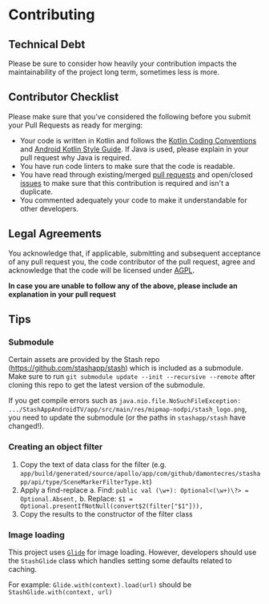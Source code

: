 # Contributing

## Technical Debt
Please be sure to consider how heavily your contribution impacts the maintainability of the project long term, sometimes less is more.

## Contributor Checklist
Please make sure that you've considered the following before you submit your Pull Requests as ready for merging:
* Your code is written in Kotlin and follows the [Kotlin Coding Conventions](https://kotlinlang.org/docs/coding-conventions.html) and [Android Kotlin Style Guide](https://developer.android.com/kotlin/style-guide). If Java is used, please explain in your pull request why Java is required.
* You have run code linters to make sure that the code is readable.
* You have read through existing/merged [pull requests](https://github.com/damontecres/StashAppAndroidTV/pulls) and open/closed [issues](https://github.com/damontecres/StashAppAndroidTV/issues) to make sure that this contribution is required and isn't a duplicate.
* You commented adequately your code to make it understandable for other developers.

## Legal Agreements

You acknowledge that, if applicable, submitting and subsequent acceptance of any pull request you, the code contributor of the pull request, agree and acknowledge that the code will be licensed under [AGPL](LICENSE).

**In case you are unable to follow any of the above, please include an explanation in your pull request**

## Tips

### Submodule

Certain assets are provided by the Stash repo (https://github.com/stashapp/stash) which is included as a submodule. Make sure to run `git submodule update --init --recursive --remote` after cloning this repo to get the latest version of the submodule.

If you get compile errors such as `java.nio.file.NoSuchFileException: .../StashAppAndroidTV/app/src/main/res/mipmap-nodpi/stash_logo.png`, you need to update the submodule (or the paths in `stashapp/stash` have changed!).

### Creating an object filter

1. Copy the text of data class for the filter (e.g. `app/build/generated/source/apollo/app/com/github/damontecres/stashapp/api/type/SceneMarkerFilterType.kt`)
2. Apply a find-replace
    a. Find: `public val (\w+): Optional<(\w+)\?> = Optional.Absent,`
    b. Replace: `$1 = Optional.presentIfNotNull(convert$2(filter["$1"])),`
3. Copy the results to the constructor of the filter class

### Image loading

This project uses [`Glide`](https://github.com/bumptech/glide) for image loading. However, developers should use the `StashGlide` class which handles setting some defaults related to caching.

For example: `Glide.with(context).load(url)` should be `StashGlide.with(context, url)`
